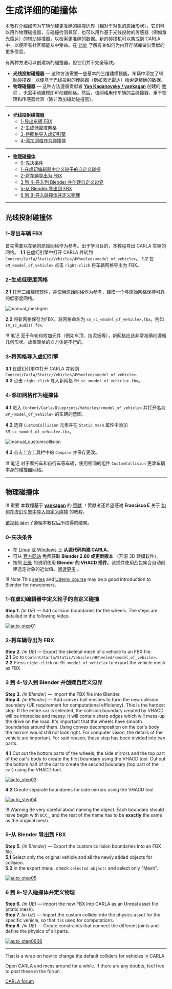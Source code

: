 # 生成详细的碰撞体

本教程介绍如何为车辆创建更准确的碰撞边界（相对于对象的原始形状）。它们可以用作物理碰撞器，与碰撞检测兼容，也可以用作基于光线投射的传感器（例如激光雷达）的辅助碰撞器，以检索更准确的数据。新的碰撞机可以集成到 CARLA 中，以便所有社区都能从中受益。在 [此处](cont_contribution_guidelines.md) 了解有关如何为内容存储库做出贡献的更多信息。 

有两种方法可以创建新的碰撞器，但它们并不完全等效。

*   __光线投射碰撞器__ — 这种方法需要一些基本的三维建模技能。车辆中添加了辅助碰撞器，以便基于光线投射的传感器（例如激光雷达）检索更精确的数据。 
*   __物理碰撞器__ — 这种方法遵循贡献者 __[Yan Kaganovsky / yankagan](https://github.com/yankagan)__ 创建的 [教程](https://bitbucket.org/yankagan/carla-content/wiki/Home) ，无需手动建模即可创建网格。然后，该网格用作车辆的主碰撞器，用于物理和传感器检测（除非添加辅助碰撞器）。

---

*   [__光线投射碰撞器__](#raycast-colliders)  
	*   [1-导出车辆 FBX](#1-export-the-vehicle-fbx)  
	*   [2-生成低密度网格](#2-generate-a-low-density-mesh)  
	*   [3-将网格导入虚幻引擎](#3-import-the-mesh-into-ue)  
	*   [4-添加网格作为碰撞体](#4-add-the-mesh-as-collider)  

---

*   [__物理碰撞体__](#physics-colliders)  
	*   [0-先决条件](#0-prerequisites)  
	*   [1-在虚幻编辑器中定义轮子的自定义碰撞](#1-define-custom-collision-for-wheels-in-unreal-editor)  
	*   [2-将车辆导出为 FBX](#2-export-the-vehicle-as-fbx)  
	*   [3 到 4-导入到 Blender 并创建自定义边界](#3-to-4-import-to-blender-and-create-custom-boundary)  
	*   [5-从 Blender 导出到 FBX](#5-export-from-blender-to-fbx)  
	*   [6 到 8-导入碰撞体并定义物理](#6-to-8-import-collider-and-define-physics)  

---
## 光线投射碰撞体

### 1-导出车辆 FBX

首先需要以车辆的原始网格作为参考。出于学习目的，本教程导出 CARLA 车辆的网格。
__1.1__ 在虚幻引擎中打开 CARLA 并转到 `Content/Carla/Static/Vehicles/4Wheeled/<model_of_vehicle>`。
__1.2__ 在 `SM_<model_of_vehicle>` 点击 `right-click` 将车辆网格导出为 FBX。

### 2-生成低密度网格

__2.1__ 打开三维建模软件，并使用原始网格作为参考，建模一个与原始网格保持可靠的低密度网格。

![manual_meshgen](img/tuto_D_colliders_mesh.jpg)

__2.2__ 将新网格保存为FBX。将网格命名为 `sm_sc_<model_of_vehicle>.fbx`。例如 `sm_sc_audiTT.fbx`.  

!!! 笔记
    至于车轮和附加元件（例如车顶、挡泥板等），新网格应该非常准确地遵循几何形状。放置简单的立方体是不行的。

### 3-将网格导入虚幻引擎

__3.1__ 在虚幻引擎中打开 CARLA 并转到 `Content/Carla/Static/Vehicles/4Wheeled/<model_of_vehicle>`.  
__3.2__ 点击 `right-click` 导入新网格 `SM_sc_<model_of_vehicle>.fbx`。

### 4-添加网格作为碰撞体

__4.1__ 进入 `Content/Carla/Blueprints/Vehicles/<model_of_vehicle>` 并打开名为 `BP_<model_of_vehicle>` 的车辆的蓝图。  

__4.2__ 选择 `CustomCollision` 元素并在 `Static mesh` 属性中添加 `SM_sc_<model_of_vehicle>.fbx`。

![manual_customcollision](img/tuto_D_colliders_final.jpg)

__4.3__ 点击上方工具栏中的 `Compile` 并保存更改。

!!! 笔记
    对于摩托车和自行车等车辆，使用相同的组件 `CustomCollision` 更改车辆本身的碰撞器网格。

---
## 物理碰撞体

!!! 重要
    本教程基于 __[yankagan](https://github.com/yankagan)__ 的 [贡献](https://bitbucket.org/yankagan/carla-content/wiki/Home) ！贡献者还希望感谢 __Francisco E__ 关于 [如何在虚幻引擎中导入自定义碰撞](https://www.youtube.com/watch?v=SEH4f0HrCDM) 的教程。  

[该视频](https://www.youtube.com/watch?v=CXK2M2cNQ4Y) 展示了遵循本教程后所取得的结果。

### 0-先决条件

*   在 [Linux](build_linux.md) 或 [Windows](build_windows.md) 上 __从源代码构建 CARLA__。
*   可从 [官方网站](https://www.blender.org/download/) 免费获取 __Blender 2.80 或更新版本__ （开源 3D 建模软件）。
*   按照 [此处](https://github.com/andyp123/blender_vhacd) 的说明使用 __Blender 的 VHACD 插件__。该插件使用凸包集合自动创建选定对象的近似值。[阅读更多](https://github.com/kmammou/v-hacd) 。

!!! Note
    This [series](https://www.youtube.com/watch?v=ppASl6yaguU) and [Udemy course](https://www.udemy.com/course/blender-3d-from-zero-to-hero/?pmtag=MRY1010) may be a good introduction to Blender for newcomers. 


### 1-在虚幻编辑器中定义轮子的自定义碰撞

__Step 1.__ *(in UE)* — Add collision boundaries for the wheels. The steps are detailed in the following video.  

[![auto_step01](img/tuto_D_colliders_01.jpg)](https://www.youtube.com/watch?v=bECnsTw6ehI)

### 2-将车辆导出为 FBX

__Step 2.__ *(in UE)* — Export the skeletal mesh of a vehicle to an FBX file.  
__2.1__ Go to `Content/Carla/Static/Vehicles/4Wheeled/<model_of_vehicle>`.  
__2.2__ Press `right-click` on `SM_<model_of_vehicle>` to export the vehicle mesh as FBX.  


### 3 到 4-导入到 Blender 并创建自定义边界

__Step 3.__ *(in Blender)* — Import the FBX file into Blender.  
__Step 4.__ *(in Blender)* — Add convex hull meshes to form the new collision boundary (UE requirement for computational efficiency). This is the hardest step. If the entire car is selected, the collision boundary created by VHACD will be imprecise and messy. It will contain sharp edges which will mess-up the drive on the road. It's important that the wheels have smooth boundaries around them. Using convex decomposition on the car's body the mirrors would still not look right. For computer vision, the details of the vehicle are important. For said reason, these step has been divided into two parts. 

__4.1__ Cut out the bottom parts of the wheels, the side mirrors and the top part of the car's body to create the first boundary using the VHACD tool. Cut out the bottom half of the car to create the second boundary (top part of the car) using the VHACD tool.  

[![auto_step03](img/tuto_D_colliders_03.jpg)](https://www.youtube.com/watch?v=oROkK3OCuOA)

__4.2__ Create separate boundaries for side mirrors using the VHACD tool.  

[![auto_step04](img/tuto_D_colliders_04.jpg)](https://www.youtube.com/watch?v=L3upzdC602s)

!!! Warning
    Be very careful about naming the object. Each boundary should have begin with `UCX_`, and the rest of the name has to be __exactly__ the same as the original mesh.  

### 5-从 Blender 导出到 FBX

__Step 5.__ *(in Blender)* — Export the custom collision boundaries into an FBX file.  
__5.1__ Select only the original vehicle and all the newly added objects for collision.  
__5.2__ In the export menu, check `selected objects` and select only "Mesh".  

[![auto_step05](img/tuto_D_colliders_05.jpg)](https://youtu.be/aJPyskYjzWo)

### 6 到 8-导入碰撞体并定义物理

__Step 6.__ *(in UE)* — Import the new FBX into CARLA as an Unreal asset file (static mesh).  
__Step 7.__ *(in UE)* — Import the custom collider into the physics asset for the specific vehicle, so that it is used for computations.  
__Step 8.__ *(in UE)* — Create constraints that connect the different joints and define the physics of all parts.  

[![auto_step0608](img/tuto_D_colliders_0608.jpg)](https://www.youtube.com/watch?v=aqFNwAyj2CA)

---

That is a wrap on how to change the default colliders for vehicles in CARLA.  

Open CARLA and mess around for a while. If there are any doubts, feel free to post these in the forum. 

<div class="build-buttons">
<p>
<a href="https://github.com/carla-simulator/carla/discussions/" target="_blank" class="btn btn-neutral" title="Go to the CARLA forum">
CARLA forum</a>
</p>
</div>
